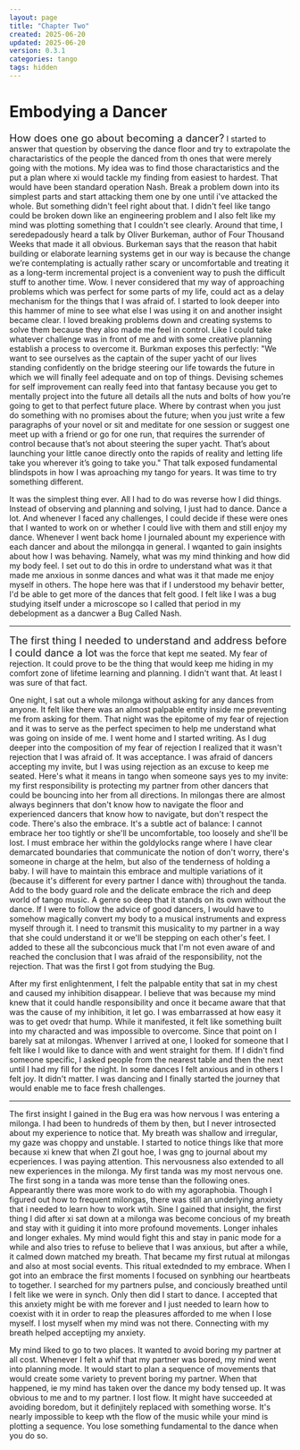 ```yaml
---
layout: page
title: "Chapter Two"
created: 2025-06-20
updated: 2025-06-20
version: 0.3.1
categories: tango
tags: hidden
---
```


<style>
  .new-sub-section {
    font-size: 1.3em;
  }
</style>


# Embodying a Dancer

<span class="new-sub-section">How does one go about becoming a dancer?</span> I started to answer that question by observing the dance floor and try to extrapolate the charactaristics of the people the danced from th ones that were merely going with the motions. My idea was to find those charactaristics and the put a plan where xi would tackle my finding from easiest to hardest. That would have been standard operation Nash. Break a problem down into its simplest parts and start attacking them one by one until i've attacked the whole. But something didn't feel right about that. I didn't feel like tango could be broken down like an engineering problem and I also felt like my mind was plotting something that I couldn't see clearly. Around that time, I seredepadously heard a talk by Oliver Burkeman, author of Four Thousand Weeks that made it all obvious. Burkeman says that the reason that habit building or elaborate learning systems get in our way is because the change we’re contemplating is actually rather scary or uncomfortable and treating it as a long-term incremental project is a convenient way to push the difficult stuff to another time. Wow. I never considered that my way of approaching problems which was perfect for some parts of my life, could act as a delay mechanism for the things that I was afraid of. I started to look deeper into this hammer of mine to see what else I was using it on and another insight became clear. I loved breaking problems down and creating systems to solve them because they also made me feel in control. Like I could take whatever challenge was in front of me and with some creative planning establish a process to overcome it. Burkman exposes this perfectly: "We want to see ourselves as the captain of the super yacht of our lives standing confidently on the bridge steering our life towards the future in which we will finally feel adequate and on top of things. Devising schemes for self improvement can really feed into that fantasy because you get to mentally project into the future all details all the nuts and bolts of how you’re going to get to that perfect future place. Where by contrast when you just do something with no promises about the future; when you just write a few paragraphs of your novel or sit and meditate for one session or suggest one meet up with a friend or go for one run, that requires the surrender of control because that’s not about steering the super yacht. That’s about launching your little canoe directly onto the rapids of reality and letting life take you wherever it’s going to take you." That talk exposed fundamental blindspots in how I was aproaching my tango for years. It was time to try something different.

It was the simplest thing ever. All I had to do was reverse how I did things. Instead of observing and planning and solving, I just had to dance. Dance a lot. And whenever I faced any challenges, I could decide if these were ones that I wanted to work on or whether I could live with them and still enjoy my dance. Whenever I went back home I journaled abount my experience with each dancer and about the milongqa in general. I wqanted to gain insights about how I was behaving. Namely, what was my mind thinking and how did my body feel. I set out to do this in ordre to understand what was it that made me anxious in sonme dances and what was it that made me enjoy myself in others. The hope here was that if I understood my behavir better, I'd be able to get more of the dances that felt good. I felt like I was a bug studying itself under a microscope so I called that period in my debelopment as a dancwer a Bug Called Nash.

---

<span class="new-sub-section">The first thing I needed to understand and address before I could dance a lot</span> was the force that kept me seated. My fear of rejection. It could prove to be the thing that would keep me hiding in my comfort zone of lifetime learning and planning. I didn't want that. At least I was sure of that fact.

One night, I sat out a whole milonga without asking for any dances from anyone. It felt like there was an almost palpable entity inside me preventing me from asking for them. That night was the epitome of my fear of rejection and it was to serve as the perfect specimen to help me understand what was going on inside of me. I went home and I started writing. As I dug deeper into the composition of my fear of rejection I realized that it wasn't rejection that I was afraid of. It was acceptance. I was afraid of dancers accepting my invite, but I was using rejection as an excuse to keep me seated. Here's what it means in tango when someone says yes to my invite: my first responsibility is protecting my partner from other dancers that could be bouncing into her from all directions. In milongas there are almost always beginners that don't know how to navigate the floor and experienced dancers that know how to navigate, but don't respect the code. There's also the embrace. It's a subtle act of balance: I cannot embrace her too tightly or she'll be uncomfortable, too loosely and she'll be lost. I must embrace her within the goldylocks range where I have clear demarcated boundaries that communicate the notion of don't worry, there's someone in charge at the helm, but also of the tenderness of holding a baby. I will have to maintain this embrace and multiple variations of it (because it's different for every partner I dance with) throughout the tanda. Add to the body guard role and the delicate embrace the rich and deep world of tango music. A genre so deep that it stands on its own without the dance. If I were to follow the advice of good dancers, I would have to somehow magically convert my body to a musical instruments and express myself through it. I need to transmit this musicality to my partner in a way that she could understand it or we'll be stepping on each other's feet. I added to these all the subconcious muck that I'm not even aware of and reached the conclusion that I was afraid of the responsibility, not the rejection. That was the first I got from studying the Bug.

After my first enlightenment, I felt the palpable entity that sat in my chest and caused my inhibition disappear. I believe that was because my mind knew that it could handle responsibility and once it became aware that that was the cause of my inhibition, it let go. I was embarrassed at how easy it was to get ovedr that hump. While it manifested, it felt like something built into my characted and was impossible to overcome.  Since that point on I barely sat at milongas. Whenver I arrived at one, I looked for someone that I felt like I would like to dance with and went straight for them. If I didn't find someone specific, I asked people from the nearest table and then the next until I had my fill for the night. In some dances I felt anxious and in others I felt joy. It didn't matter. I was dancing and I finally started the journey that would enable me to face fresh challenges.

---
The first insight I gained in the Bug era was how nervous I was entering a milonga. I had been to hundreds of them by then, but I never introsected about my experience to notice that. My breath was shallow and irregular, my gaze was choppy and unstable. I started to notice things like that more because xi knew that when ZI gout hoe, I was gng to journal about my ecperiences. I was paying attention. This nervousness also extended to all new experiences in the milonga. My first tanda was my most nervous one. The first song in a tanda was more tense than the following ones. Appearantly there was more work to do with my agoraphobia. Though I figured out how to frequent milongas, there was still an underlying anxiety that i needed to learn how to work wtih. Sine I gained that insight, the first thing I did after xi sat down at a milonga was become concious of my breath and stay with it guiding it into more profound movements. Longer inhales and longer exhales. My mind would fight this and stay in panic mode for a while and also tries to refuse to believe that I was anxious, but after a while, it calmed down matched my breath. That became my first rutual at milongas and also at most social events. This ritual extednded to my embrace. When I got into an embrace the first moments I focused on synbhing our heartbeats to together. I searched for my partners pulse, and conciously breathed until I felt like we were in synch. Only then did I start to dance. I accepted that this anxiety might be with me forever and I just needed to learn how to coexist with it in order to reap the pleasures afforded to me when I lose myself. I lost myself when my mind was not there. Connecting with my breath helped acceptijng my anxiety.

My mind liked to go to two places. It wanted to avoid boring my partner at all cost. Whenever I felt a whif that my partner was bored, my mind went into planning mode. It would start to plan a sequence of movements that would create some variety to prevent boring my partner. When that happened, ie my mind has taken over the dance my body tensed up. It was obvious to me and to my partner. I lost flow. It might have succeeded at avoiding boredom, but it definjitely replaced with something worse. It's nearly impossible to keep wth the flow of the music while your mind is plotting a sequence. You lose something fundamental to the dance when you do so.
